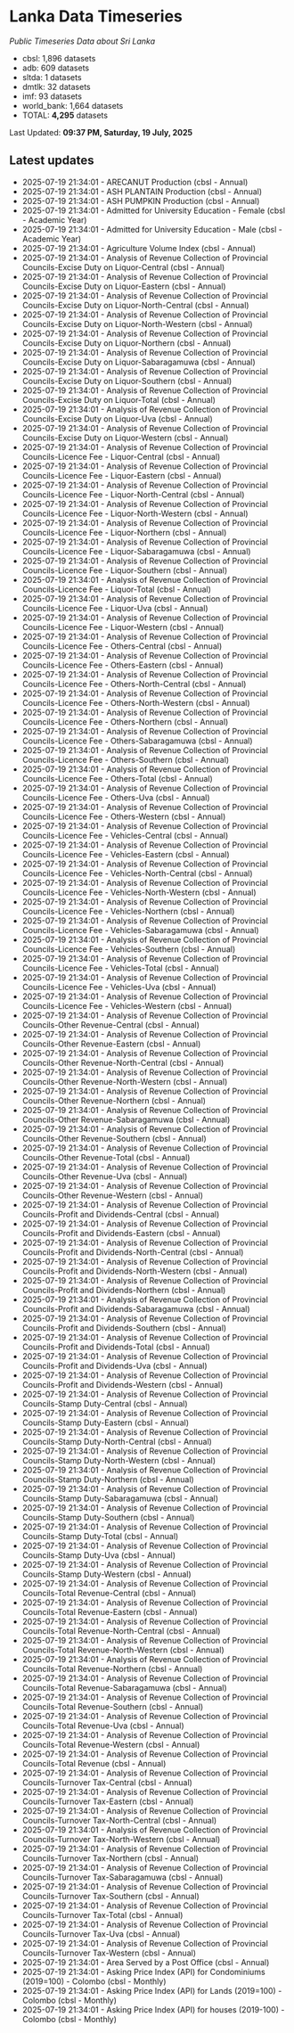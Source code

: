 # Lanka Data Timeseries
*Public Timeseries Data about Sri Lanka*

* cbsl: 1,896 datasets
* adb: 609 datasets
* sltda: 1 datasets
* dmtlk: 32 datasets
* imf: 93 datasets
* world_bank: 1,664 datasets
* TOTAL: **4,295** datasets

Last Updated: **09:37 PM, Saturday, 19 July, 2025**

## Latest updates

* 2025-07-19 21:34:01 - ARECANUT Production (cbsl - Annual)
* 2025-07-19 21:34:01 - ASH PLANTAIN Production (cbsl - Annual)
* 2025-07-19 21:34:01 - ASH PUMPKIN Production (cbsl - Annual)
* 2025-07-19 21:34:01 - Admitted for University Education - Female (cbsl - Academic Year)
* 2025-07-19 21:34:01 - Admitted for University Education - Male (cbsl - Academic Year)
* 2025-07-19 21:34:01 - Agriculture Volume Index (cbsl - Annual)
* 2025-07-19 21:34:01 - Analysis of Revenue Collection of Provincial Councils-Excise Duty on Liquor-Central (cbsl - Annual)
* 2025-07-19 21:34:01 - Analysis of Revenue Collection of Provincial Councils-Excise Duty on Liquor-Eastern (cbsl - Annual)
* 2025-07-19 21:34:01 - Analysis of Revenue Collection of Provincial Councils-Excise Duty on Liquor-North-Central (cbsl - Annual)
* 2025-07-19 21:34:01 - Analysis of Revenue Collection of Provincial Councils-Excise Duty on Liquor-North-Western (cbsl - Annual)
* 2025-07-19 21:34:01 - Analysis of Revenue Collection of Provincial Councils-Excise Duty on Liquor-Northern (cbsl - Annual)
* 2025-07-19 21:34:01 - Analysis of Revenue Collection of Provincial Councils-Excise Duty on Liquor-Sabaragamuwa (cbsl - Annual)
* 2025-07-19 21:34:01 - Analysis of Revenue Collection of Provincial Councils-Excise Duty on Liquor-Southern (cbsl - Annual)
* 2025-07-19 21:34:01 - Analysis of Revenue Collection of Provincial Councils-Excise Duty on Liquor-Total (cbsl - Annual)
* 2025-07-19 21:34:01 - Analysis of Revenue Collection of Provincial Councils-Excise Duty on Liquor-Uva (cbsl - Annual)
* 2025-07-19 21:34:01 - Analysis of Revenue Collection of Provincial Councils-Excise Duty on Liquor-Western (cbsl - Annual)
* 2025-07-19 21:34:01 - Analysis of Revenue Collection of Provincial Councils-Licence Fee - Liquor-Central (cbsl - Annual)
* 2025-07-19 21:34:01 - Analysis of Revenue Collection of Provincial Councils-Licence Fee - Liquor-Eastern (cbsl - Annual)
* 2025-07-19 21:34:01 - Analysis of Revenue Collection of Provincial Councils-Licence Fee - Liquor-North-Central (cbsl - Annual)
* 2025-07-19 21:34:01 - Analysis of Revenue Collection of Provincial Councils-Licence Fee - Liquor-North-Western (cbsl - Annual)
* 2025-07-19 21:34:01 - Analysis of Revenue Collection of Provincial Councils-Licence Fee - Liquor-Northern (cbsl - Annual)
* 2025-07-19 21:34:01 - Analysis of Revenue Collection of Provincial Councils-Licence Fee - Liquor-Sabaragamuwa (cbsl - Annual)
* 2025-07-19 21:34:01 - Analysis of Revenue Collection of Provincial Councils-Licence Fee - Liquor-Southern (cbsl - Annual)
* 2025-07-19 21:34:01 - Analysis of Revenue Collection of Provincial Councils-Licence Fee - Liquor-Total (cbsl - Annual)
* 2025-07-19 21:34:01 - Analysis of Revenue Collection of Provincial Councils-Licence Fee - Liquor-Uva (cbsl - Annual)
* 2025-07-19 21:34:01 - Analysis of Revenue Collection of Provincial Councils-Licence Fee - Liquor-Western (cbsl - Annual)
* 2025-07-19 21:34:01 - Analysis of Revenue Collection of Provincial Councils-Licence Fee - Others-Central (cbsl - Annual)
* 2025-07-19 21:34:01 - Analysis of Revenue Collection of Provincial Councils-Licence Fee - Others-Eastern (cbsl - Annual)
* 2025-07-19 21:34:01 - Analysis of Revenue Collection of Provincial Councils-Licence Fee - Others-North-Central (cbsl - Annual)
* 2025-07-19 21:34:01 - Analysis of Revenue Collection of Provincial Councils-Licence Fee - Others-North-Western (cbsl - Annual)
* 2025-07-19 21:34:01 - Analysis of Revenue Collection of Provincial Councils-Licence Fee - Others-Northern (cbsl - Annual)
* 2025-07-19 21:34:01 - Analysis of Revenue Collection of Provincial Councils-Licence Fee - Others-Sabaragamuwa (cbsl - Annual)
* 2025-07-19 21:34:01 - Analysis of Revenue Collection of Provincial Councils-Licence Fee - Others-Southern (cbsl - Annual)
* 2025-07-19 21:34:01 - Analysis of Revenue Collection of Provincial Councils-Licence Fee - Others-Total (cbsl - Annual)
* 2025-07-19 21:34:01 - Analysis of Revenue Collection of Provincial Councils-Licence Fee - Others-Uva (cbsl - Annual)
* 2025-07-19 21:34:01 - Analysis of Revenue Collection of Provincial Councils-Licence Fee - Others-Western (cbsl - Annual)
* 2025-07-19 21:34:01 - Analysis of Revenue Collection of Provincial Councils-Licence Fee - Vehicles-Central (cbsl - Annual)
* 2025-07-19 21:34:01 - Analysis of Revenue Collection of Provincial Councils-Licence Fee - Vehicles-Eastern (cbsl - Annual)
* 2025-07-19 21:34:01 - Analysis of Revenue Collection of Provincial Councils-Licence Fee - Vehicles-North-Central (cbsl - Annual)
* 2025-07-19 21:34:01 - Analysis of Revenue Collection of Provincial Councils-Licence Fee - Vehicles-North-Western (cbsl - Annual)
* 2025-07-19 21:34:01 - Analysis of Revenue Collection of Provincial Councils-Licence Fee - Vehicles-Northern (cbsl - Annual)
* 2025-07-19 21:34:01 - Analysis of Revenue Collection of Provincial Councils-Licence Fee - Vehicles-Sabaragamuwa (cbsl - Annual)
* 2025-07-19 21:34:01 - Analysis of Revenue Collection of Provincial Councils-Licence Fee - Vehicles-Southern (cbsl - Annual)
* 2025-07-19 21:34:01 - Analysis of Revenue Collection of Provincial Councils-Licence Fee - Vehicles-Total (cbsl - Annual)
* 2025-07-19 21:34:01 - Analysis of Revenue Collection of Provincial Councils-Licence Fee - Vehicles-Uva (cbsl - Annual)
* 2025-07-19 21:34:01 - Analysis of Revenue Collection of Provincial Councils-Licence Fee - Vehicles-Western (cbsl - Annual)
* 2025-07-19 21:34:01 - Analysis of Revenue Collection of Provincial Councils-Other Revenue-Central (cbsl - Annual)
* 2025-07-19 21:34:01 - Analysis of Revenue Collection of Provincial Councils-Other Revenue-Eastern (cbsl - Annual)
* 2025-07-19 21:34:01 - Analysis of Revenue Collection of Provincial Councils-Other Revenue-North-Central (cbsl - Annual)
* 2025-07-19 21:34:01 - Analysis of Revenue Collection of Provincial Councils-Other Revenue-North-Western (cbsl - Annual)
* 2025-07-19 21:34:01 - Analysis of Revenue Collection of Provincial Councils-Other Revenue-Northern (cbsl - Annual)
* 2025-07-19 21:34:01 - Analysis of Revenue Collection of Provincial Councils-Other Revenue-Sabaragamuwa (cbsl - Annual)
* 2025-07-19 21:34:01 - Analysis of Revenue Collection of Provincial Councils-Other Revenue-Southern (cbsl - Annual)
* 2025-07-19 21:34:01 - Analysis of Revenue Collection of Provincial Councils-Other Revenue-Total (cbsl - Annual)
* 2025-07-19 21:34:01 - Analysis of Revenue Collection of Provincial Councils-Other Revenue-Uva (cbsl - Annual)
* 2025-07-19 21:34:01 - Analysis of Revenue Collection of Provincial Councils-Other Revenue-Western (cbsl - Annual)
* 2025-07-19 21:34:01 - Analysis of Revenue Collection of Provincial Councils-Profit and Dividends-Central (cbsl - Annual)
* 2025-07-19 21:34:01 - Analysis of Revenue Collection of Provincial Councils-Profit and Dividends-Eastern (cbsl - Annual)
* 2025-07-19 21:34:01 - Analysis of Revenue Collection of Provincial Councils-Profit and Dividends-North-Central (cbsl - Annual)
* 2025-07-19 21:34:01 - Analysis of Revenue Collection of Provincial Councils-Profit and Dividends-North-Western (cbsl - Annual)
* 2025-07-19 21:34:01 - Analysis of Revenue Collection of Provincial Councils-Profit and Dividends-Northern (cbsl - Annual)
* 2025-07-19 21:34:01 - Analysis of Revenue Collection of Provincial Councils-Profit and Dividends-Sabaragamuwa (cbsl - Annual)
* 2025-07-19 21:34:01 - Analysis of Revenue Collection of Provincial Councils-Profit and Dividends-Southern (cbsl - Annual)
* 2025-07-19 21:34:01 - Analysis of Revenue Collection of Provincial Councils-Profit and Dividends-Total (cbsl - Annual)
* 2025-07-19 21:34:01 - Analysis of Revenue Collection of Provincial Councils-Profit and Dividends-Uva (cbsl - Annual)
* 2025-07-19 21:34:01 - Analysis of Revenue Collection of Provincial Councils-Profit and Dividends-Western (cbsl - Annual)
* 2025-07-19 21:34:01 - Analysis of Revenue Collection of Provincial Councils-Stamp Duty-Central (cbsl - Annual)
* 2025-07-19 21:34:01 - Analysis of Revenue Collection of Provincial Councils-Stamp Duty-Eastern (cbsl - Annual)
* 2025-07-19 21:34:01 - Analysis of Revenue Collection of Provincial Councils-Stamp Duty-North-Central (cbsl - Annual)
* 2025-07-19 21:34:01 - Analysis of Revenue Collection of Provincial Councils-Stamp Duty-North-Western (cbsl - Annual)
* 2025-07-19 21:34:01 - Analysis of Revenue Collection of Provincial Councils-Stamp Duty-Northern (cbsl - Annual)
* 2025-07-19 21:34:01 - Analysis of Revenue Collection of Provincial Councils-Stamp Duty-Sabaragamuwa (cbsl - Annual)
* 2025-07-19 21:34:01 - Analysis of Revenue Collection of Provincial Councils-Stamp Duty-Southern (cbsl - Annual)
* 2025-07-19 21:34:01 - Analysis of Revenue Collection of Provincial Councils-Stamp Duty-Total (cbsl - Annual)
* 2025-07-19 21:34:01 - Analysis of Revenue Collection of Provincial Councils-Stamp Duty-Uva (cbsl - Annual)
* 2025-07-19 21:34:01 - Analysis of Revenue Collection of Provincial Councils-Stamp Duty-Western (cbsl - Annual)
* 2025-07-19 21:34:01 - Analysis of Revenue Collection of Provincial Councils-Total Revenue-Central (cbsl - Annual)
* 2025-07-19 21:34:01 - Analysis of Revenue Collection of Provincial Councils-Total Revenue-Eastern (cbsl - Annual)
* 2025-07-19 21:34:01 - Analysis of Revenue Collection of Provincial Councils-Total Revenue-North-Central (cbsl - Annual)
* 2025-07-19 21:34:01 - Analysis of Revenue Collection of Provincial Councils-Total Revenue-North-Western (cbsl - Annual)
* 2025-07-19 21:34:01 - Analysis of Revenue Collection of Provincial Councils-Total Revenue-Northern (cbsl - Annual)
* 2025-07-19 21:34:01 - Analysis of Revenue Collection of Provincial Councils-Total Revenue-Sabaragamuwa (cbsl - Annual)
* 2025-07-19 21:34:01 - Analysis of Revenue Collection of Provincial Councils-Total Revenue-Southern (cbsl - Annual)
* 2025-07-19 21:34:01 - Analysis of Revenue Collection of Provincial Councils-Total Revenue-Uva (cbsl - Annual)
* 2025-07-19 21:34:01 - Analysis of Revenue Collection of Provincial Councils-Total Revenue-Western (cbsl - Annual)
* 2025-07-19 21:34:01 - Analysis of Revenue Collection of Provincial Councils-Total Revenue (cbsl - Annual)
* 2025-07-19 21:34:01 - Analysis of Revenue Collection of Provincial Councils-Turnover Tax-Central (cbsl - Annual)
* 2025-07-19 21:34:01 - Analysis of Revenue Collection of Provincial Councils-Turnover Tax-Eastern (cbsl - Annual)
* 2025-07-19 21:34:01 - Analysis of Revenue Collection of Provincial Councils-Turnover Tax-North-Central (cbsl - Annual)
* 2025-07-19 21:34:01 - Analysis of Revenue Collection of Provincial Councils-Turnover Tax-North-Western (cbsl - Annual)
* 2025-07-19 21:34:01 - Analysis of Revenue Collection of Provincial Councils-Turnover Tax-Northern (cbsl - Annual)
* 2025-07-19 21:34:01 - Analysis of Revenue Collection of Provincial Councils-Turnover Tax-Sabaragamuwa (cbsl - Annual)
* 2025-07-19 21:34:01 - Analysis of Revenue Collection of Provincial Councils-Turnover Tax-Southern (cbsl - Annual)
* 2025-07-19 21:34:01 - Analysis of Revenue Collection of Provincial Councils-Turnover Tax-Total (cbsl - Annual)
* 2025-07-19 21:34:01 - Analysis of Revenue Collection of Provincial Councils-Turnover Tax-Uva (cbsl - Annual)
* 2025-07-19 21:34:01 - Analysis of Revenue Collection of Provincial Councils-Turnover Tax-Western (cbsl - Annual)
* 2025-07-19 21:34:01 - Area Served by a Post Office (cbsl - Annual)
* 2025-07-19 21:34:01 - Asking Price Index (API) for Condominiums (2019=100) - Colombo (cbsl - Monthly)
* 2025-07-19 21:34:01 - Asking Price Index (API) for Lands (2019=100) - Colombo (cbsl - Monthly)
* 2025-07-19 21:34:01 - Asking Price Index (API) for houses (2019-100) - Colombo (cbsl - Monthly)